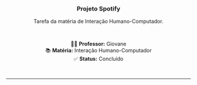 <div align="center">

<h3 align="center">Projeto Spotify</h3>

<p align="center">Tarefa da matéria de Interação Humano-Computador.</p>

<br>

<p align="center">
  👨‍🏫 <strong>Professor:</strong> Giovane <br>
  📚 <strong>Matéria:</strong> Interação Humano-Computador <br>
  ✅ <strong>Status:</strong> Concluído
</p>

<br>
</div>

---
